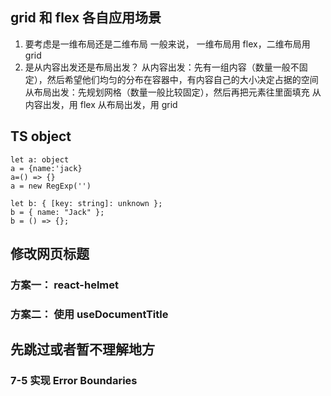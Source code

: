 ## grid 和 flex 各自应用场景

1. 要考虑是一维布局还是二维布局
   一般来说， 一维布局用 flex，二维布局用 grid
2. 是从内容出发还是布局出发？
   从内容出发：先有一组内容（数量一般不固定），然后希望他们均匀的分布在容器中，有内容自己的大小决定占据的空间
   从布局出发：先规划网格（数量一般比较固定），然后再把元素往里面填充
   从内容出发，用 flex
   从布局出发，用 grid

## TS object

```
let a: object
a = {name:'jack}
a=() => {}
a = new RegExp('')

let b: { [key: string]: unknown };
b = { name: "Jack" };
b = () => {};
```

## 修改网页标题

### 方案一： react-helmet

### 方案二： 使用 useDocumentTitle

## 先跳过或者暂不理解地方

### 7-5 实现 Error Boundaries
